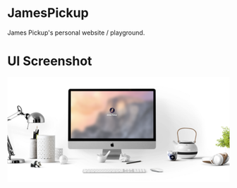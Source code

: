 # JamesPickup

James Pickup's personal website / playground.

# UI Screenshot

![Image of App](documentation/ui-snippet.png)